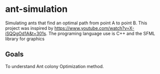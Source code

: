 # ant-simulation
Simulating ants that find an optimal path from point A to point B. This project was inspired by https://www.youtube.com/watch?v=X-iSQQgOd1A&t=301s. The programing language use is C++ and the SFML library for graphics

## Goals 
To understand Ant colony Optimization method.

